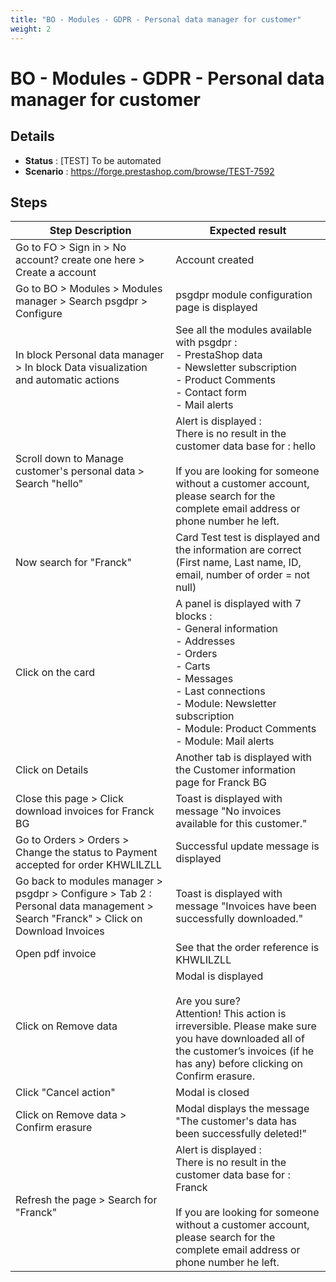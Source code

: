```yaml
---
title: "BO - Modules - GDPR - Personal data manager for customer"
weight: 2
---
```


# BO - Modules - GDPR - Personal data manager for customer
## Details
* **Status** : [TEST] To be automated
* **Scenario** : https://forge.prestashop.com/browse/TEST-7592

## Steps
| Step Description | Expected result |
| ----- | ----- |
| Go to FO > Sign in > No account? create one here > Create a account | Account created |
| Go to BO > Modules > Modules manager > Search psgdpr > Configure | psgdpr module configuration page is displayed |
| In block Personal data manager > In block Data visualization and automatic actions | See all the modules available with psgdpr :<br> - PrestaShop data<br> - Newsletter subscription<br> - Product Comments<br> - Contact form<br> - Mail alerts |
| Scroll down to Manage customer's personal data > Search "hello" | Alert is displayed :<br>There is no result in the customer data base for : hello<br><br>If you are looking for someone without a customer account, please search for the complete email address or phone number he left. |
| Now search for "Franck" | Card Test test is displayed and the information are correct (First name, Last name, ID, email, number of order = not null) |
| Click on the card | A panel is displayed with 7 blocks :<br>- General information<br>- Addresses<br>- Orders<br>- Carts<br>- Messages<br>- Last connections<br>- Module: Newsletter subscription<br>- Module: Product Comments<br>- Module: Mail alerts |
| Click on Details | Another tab is displayed with the Customer information page for Franck BG |
| Close this page > Click download invoices for Franck BG | Toast is displayed with message "No invoices available for this customer." |
| Go to Orders > Orders > Change the status to Payment accepted for order KHWLILZLL | Successful update message is displayed |
| Go back to modules manager > psgdpr > Configure > Tab 2 : Personal data management > Search "Franck" > Click on Download Invoices | Toast is displayed with message "Invoices have been successfully downloaded." |
| Open pdf invoice | See that the order reference is KHWLILZLL |
| Click on Remove data | Modal is displayed<br><br>Are you sure?<br>Attention! This action is irreversible. Please make sure you have downloaded all of the customer’s invoices (if he has any) before clicking on Confirm erasure. |
| Click "Cancel action" | Modal is closed |
| Click on Remove data > Confirm erasure | Modal displays the message "The customer's data has been successfully deleted!" |
| Refresh the page > Search for "Franck" | Alert is displayed :<br>There is no result in the customer data base for : Franck<br><br>If you are looking for someone without a customer account, please search for the complete email address or phone number he left. |